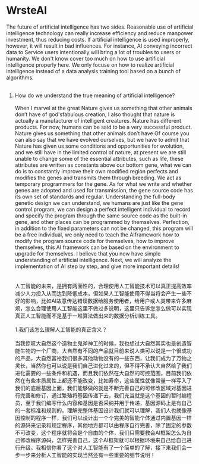 # WrsteAI
The future of artificial intelligence has two sides. Reasonable use of artificial intelligence technology can really increase efficiency and reduce manpower investment, thus reducing costs. If artificial intelligence is used improperly, however, it will result in bad influences. For instance, AI conveying incorrect data to Service users intentionally will bring a lot of troubles to users or humanity. We don't know cover too much on how to use artificial intelligence properly here. We only focuse on how to realize artificial intelligence instead of a data analysis training tool based on a bunch of algorithms.
<br/><br/>
1. How do we understand the true meaning of artificial intelligence?
<br/><br/>
When I marvel at the great Nature gives us something that other animals don’t have of god'sfabulous creation, I also thought that nature is actually a manufacturer of intelligent creatures. Nature has different products. For now, humans can be said to be a very successful product. Nature gives us something that other animals don’t have Of course you can also say that we have evolved ourselves, but we have to admit that Nature has given us some conditions and opportunities for evolution, and we still have in the limited control of nature, at present we are still unable to change some of the essential attributes, such as life, these attributes are written as constants above our bottom gene, what we can do is to constantly improve their own modified region perfects and modifies the genes and transmits them through breeding. We act as temporary programmers for the gene. As for what we write and whether genes are adopted and used for transmission, the gene source code has its own set of standards and regular. Understanding the full-body genetic design we can understand, we humans are just like the gene control program, we can design a perfect intelligent individual to record and specify the program through the same source code as the built-in gene, and other places can be programmed by themselves. Perfection, in addition to the fixed parameters can not be changed, this program will be a free individual, we only need to teach the AI ​​framework how to modify the program source code for themselves, how to improve themselves, this AI framework can be based on the environment to upgrade for themselves. I believe that you now have simple understanding of artificial intelligence. Next, we will analyze the implementation of AI step by step, and give more important details!
<br/><br/><br/>
人工智能的未来，是拥有两面性的，合理使用人工智能技术可以真正提高效率减少人力投入从而达到降低成本，但如果人工智能使用不得当将会产生一些不好的影响，比如AI故意传达错误数据给服务使用者，给用户或人类带来许多麻烦，怎么合理使用人工智能这里不做过多说明，这里只告诉您怎么做可以实现真正人工智能而不是基于一堆算法做出来的数据分析训练工具。
<br/><br/>
1.我们该怎么理解人工智能的真正含义？
<br/><br/>
当我惊叹大自然这个造物主鬼斧神工的时候，我也想过大自然其实也是创造智能生物的一个厂商，大自然有不同的产品就目前来说人类可以说是一个很成功的产品，大自然富裕我们很多其他动物没有的一些东西，让我们成为了万物之灵长，当然你也可以说是我们自己进化过来的，但不得不承认大自然给了我们进化需要的一些条件和机遇，而且我们依然在大自然的可控范围，目前我们依然在有些本质属性上都还不能改变，比如寿命，这些属性就像常量一样写入了我们的底层基因上面，我们能够做的就是不断完善自己的可修改区域对基因进行完善和修订，通过繁殖将基因传递下去，我们充当就是这个基因的暂时编程员，至于我们编写什么内容和基因是否采纳并用于传递，基因源码上是有自己的一套标准和规则的。理解完整体基因设计我们就可以理解，我们人也就像基因控制的程序一样，我们可以设计出一个个完美的智能个体通过内置基因一样的源码来记录和规定程序，其他地方都可以由程序自行完善，除了固定的参数不可改变，这个程序就将会是个自由的个体，我们只需要教会AI框架怎么为自己修改程序源码，怎样完善自己，这个AI框架就可以根据环境来自己给自己进行升级。我相信你看了这个对人工智能有了一个简单的了解，接下来我们会一步一步来分析人工智能的实现当然还有一些重要的细节说明！
